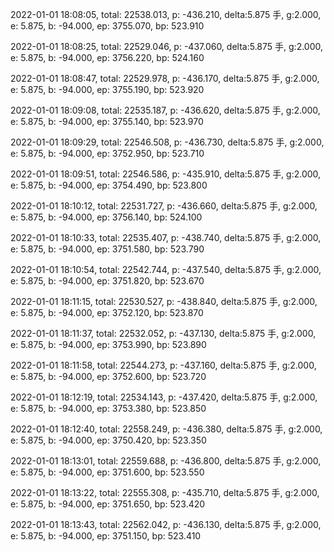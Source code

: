 2022-01-01 18:08:05, total: 22538.013, p: -436.210, delta:5.875 手, g:2.000, e: 5.875, b: -94.000, ep: 3755.070, bp: 523.910

2022-01-01 18:08:25, total: 22529.046, p: -437.060, delta:5.875 手, g:2.000, e: 5.875, b: -94.000, ep: 3756.220, bp: 524.160

2022-01-01 18:08:47, total: 22529.978, p: -436.170, delta:5.875 手, g:2.000, e: 5.875, b: -94.000, ep: 3755.190, bp: 523.920

2022-01-01 18:09:08, total: 22535.187, p: -436.620, delta:5.875 手, g:2.000, e: 5.875, b: -94.000, ep: 3755.140, bp: 523.970

2022-01-01 18:09:29, total: 22546.508, p: -436.730, delta:5.875 手, g:2.000, e: 5.875, b: -94.000, ep: 3752.950, bp: 523.710

2022-01-01 18:09:51, total: 22546.586, p: -435.910, delta:5.875 手, g:2.000, e: 5.875, b: -94.000, ep: 3754.490, bp: 523.800

2022-01-01 18:10:12, total: 22531.727, p: -436.660, delta:5.875 手, g:2.000, e: 5.875, b: -94.000, ep: 3756.140, bp: 524.100

2022-01-01 18:10:33, total: 22535.407, p: -438.740, delta:5.875 手, g:2.000, e: 5.875, b: -94.000, ep: 3751.580, bp: 523.790

2022-01-01 18:10:54, total: 22542.744, p: -437.540, delta:5.875 手, g:2.000, e: 5.875, b: -94.000, ep: 3751.820, bp: 523.670

2022-01-01 18:11:15, total: 22530.527, p: -438.840, delta:5.875 手, g:2.000, e: 5.875, b: -94.000, ep: 3752.120, bp: 523.870

2022-01-01 18:11:37, total: 22532.052, p: -437.130, delta:5.875 手, g:2.000, e: 5.875, b: -94.000, ep: 3753.990, bp: 523.890

2022-01-01 18:11:58, total: 22544.273, p: -437.160, delta:5.875 手, g:2.000, e: 5.875, b: -94.000, ep: 3752.600, bp: 523.720

2022-01-01 18:12:19, total: 22534.143, p: -437.420, delta:5.875 手, g:2.000, e: 5.875, b: -94.000, ep: 3753.380, bp: 523.850

2022-01-01 18:12:40, total: 22558.249, p: -436.380, delta:5.875 手, g:2.000, e: 5.875, b: -94.000, ep: 3750.420, bp: 523.350

2022-01-01 18:13:01, total: 22559.688, p: -436.800, delta:5.875 手, g:2.000, e: 5.875, b: -94.000, ep: 3751.600, bp: 523.550

2022-01-01 18:13:22, total: 22555.308, p: -435.710, delta:5.875 手, g:2.000, e: 5.875, b: -94.000, ep: 3751.650, bp: 523.420

2022-01-01 18:13:43, total: 22562.042, p: -436.130, delta:5.875 手, g:2.000, e: 5.875, b: -94.000, ep: 3751.150, bp: 523.410